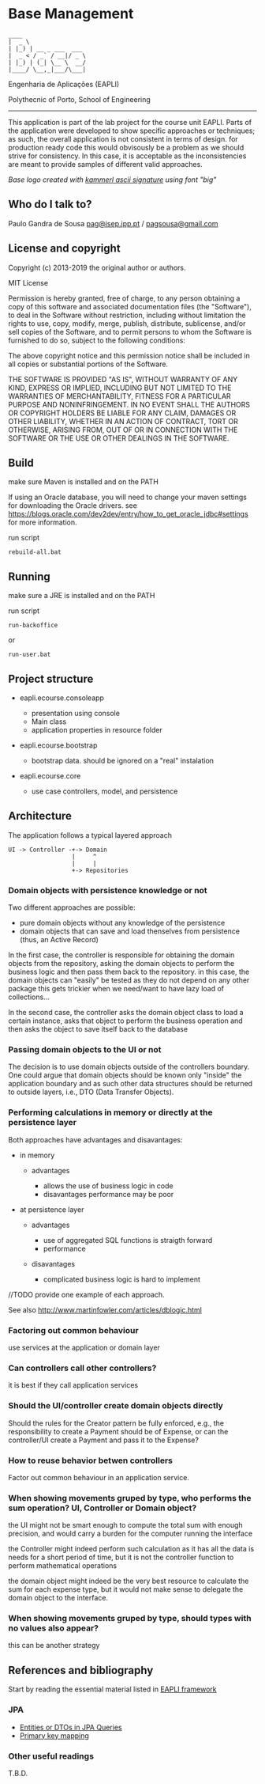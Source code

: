 # Base Management

    ____                 
    |  _ \                
    | |_) | __ _ ___  ___ 
    |  _ < / _` / __|/ _ \
    | |_) | (_| \__ \  __/
    |____/ \__,_|___/\___|

Engenharia de Aplicações (EAPLI)

Polythecnic of Porto, School of Engineering

---------------------------------------------

This application is part of the lab project for the course unit EAPLI. Parts of
the application were developed to show specific approaches or techniques; as such,
the overall application is not consistent in terms of design. for production ready
code this would obvisously be a problem as we should strive for consistency. In
this case, it is acceptable as the inconsistencies are meant to provide samples
of different valid approaches.

_Base logo created with [kammerl ascii signature](https://www.kammerl.de/ascii/AsciiSignature.php) using font "big"_

## Who do I talk to?

Paulo Gandra de Sousa [pag@isep.ipp.pt](emailto:pag@isep.ipp.pt) / [pagsousa@gmail.com](emailto:pagsousa@gmail.com)

## License and copyright

Copyright (c) 2013-2019 the original author or authors.

MIT License

Permission is hereby granted, free of charge, to any person obtaining a copy
of this software and associated documentation files (the "Software"), to deal
in the Software without restriction, including without limitation the rights
to use, copy, modify, merge, publish, distribute, sublicense, and/or sell
copies of the Software, and to permit persons to whom the Software is
furnished to do so, subject to the following conditions:

The above copyright notice and this permission notice shall be included in all
copies or substantial portions of the Software.

THE SOFTWARE IS PROVIDED "AS IS", WITHOUT WARRANTY OF ANY KIND, EXPRESS OR
IMPLIED, INCLUDING BUT NOT LIMITED TO THE WARRANTIES OF MERCHANTABILITY,
FITNESS FOR A PARTICULAR PURPOSE AND NONINFRINGEMENT. IN NO EVENT SHALL THE
AUTHORS OR COPYRIGHT HOLDERS BE LIABLE FOR ANY CLAIM, DAMAGES OR OTHER
LIABILITY, WHETHER IN AN ACTION OF CONTRACT, TORT OR OTHERWISE, ARISING FROM,
OUT OF OR IN CONNECTION WITH THE SOFTWARE OR THE USE OR OTHER DEALINGS IN THE
SOFTWARE.

## Build

make sure Maven is installed and on the PATH

If using an Oracle database, you will need to change your maven settings for
downloading the Oracle drivers. see <https://blogs.oracle.com/dev2dev/entry/how_to_get_oracle_jdbc#settings> for more
information.

run script

    rebuild-all.bat

## Running

make sure a JRE is installed and on the PATH

run script

    run-backoffice 

or

    run-user.bat

## Project structure

- eapli.ecourse.consoleapp

    - presentation using console
    - Main class
    - application properties in resource folder

- eapli.ecourse.bootstrap
    - bootstrap data. should be ignored on a "real" instalation

- eapli.ecourse.core
    - use case controllers, model, and persistence

## Architecture

The application follows a typical layered approach

    UI -> Controller -+-> Domain
                      |     ^
                      |     |
                      +-> Repositories

### Domain objects with persistence knowledge or not

Two different approaches are possible:

- pure domain objects without any knowledge of the persistence
- domain objects that can save and load thenselves from persistence (thus, an Active Record)

In the first case, the controller is responsible for obtaining the domain objects
from the repository, asking the domain objects to perform the business logic and
then pass them back to the repository. in this case, the domain objects can "easily"
be tested as they do not depend on any other package this gets trickier when we
need/want to have lazy load of collections...

In the second case, the controller asks the domain object class to load a certain
instance, asks that object to perform the business operation and then asks the object
to save itself back to the database

### Passing domain objects to the UI or not

The decision is to use domain objects outside of the controllers boundary. One could
argue that domain objects should be known only "inside" the application boundary and
as such other data structures should be returned to outside layers, i.e., DTO (Data Transfer Objects).

### Performing calculations in memory or directly at the persistence layer

Both approaches have advantages and disavantages:

- in memory

    - advantages

        - allows the use of business logic in code
        - disavantages performance may be poor

- at persistence layer

    - advantages

        - use of aggregated SQL functions is straigth forward
        - performance

    - disavantages

        - complicated business logic is hard to implement

//TODO provide one example of each approach.

See also <http://www.martinfowler.com/articles/dblogic.html>

### Factoring out common behaviour

use services at the application or domain layer

### Can controllers call other controllers?

it is best if they call application services

### Should the UI/controller create domain objects directly

Should the rules for the Creator pattern be fully enforced, e.g., the responsibility to
create a Payment should be of Expense, or can the controller/UI create a Payment and
pass it to the Expense?

### How to reuse behavior betwen controllers

Factor out common behaviour in an application service.

### When showing movements gruped by type, who performs the sum operation? UI, Controller or Domain object?

the UI might not be smart enough to compute the total sum with enough precision, and
would carry a burden for the computer running the interface

the Controller might indeed perform such calculation as it has all the data is needs
for a short period of time, but it is not the controller function to perform mathematical
operations

the domain object might indeed be the very best resource to calculate the sum for each
expense type, but it would not make sense to delegate the domain object to the interface.

### When showing movements gruped by type, should types with no values also appear?

this can be another strategy

## References and bibliography

Start by reading the essential material listed
in [EAPLI framework](https://bitbucket.org/pag_isep/eapli.framework/src/master/README.md)

### JPA

- [Entities or DTOs in JPA Queries](https://thoughts-on-java.org/entities-dtos-use-projection/)
- [Primary key mapping](https://thoughts-on-java.org/primary-key-mappings-jpa-hibernate/)

### Other useful readings

T.B.D.
